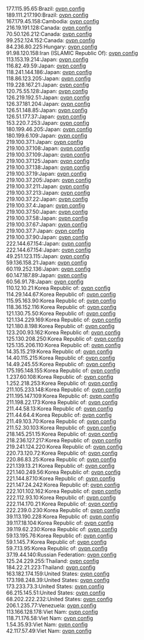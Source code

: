 177.115.95.65:Brazil: [ovpn config](vpn/177_115_95_65.ovpn)  
189.111.217.190:Brazil: [ovpn config](vpn/189_111_217_190.ovpn)  
167.179.45.158:Cambodia: [ovpn config](vpn/167_179_45_158.ovpn)  
216.19.191.128:Canada: [ovpn config](vpn/216_19_191_128.ovpn)  
70.50.126.212:Canada: [ovpn config](vpn/70_50_126_212.ovpn)  
99.252.124.152:Canada: [ovpn config](vpn/99_252_124_152.ovpn)  
84.236.80.225:Hungary: [ovpn config](vpn/84_236_80_225.ovpn)  
91.98.120.158:Iran (ISLAMIC Republic Of): [ovpn config](vpn/91_98_120_158.ovpn)  
113.153.19.214:Japan: [ovpn config](vpn/113_153_19_214.ovpn)  
116.82.49.59:Japan: [ovpn config](vpn/116_82_49_59.ovpn)  
118.241.144.186:Japan: [ovpn config](vpn/118_241_144_186.ovpn)  
118.86.123.205:Japan: [ovpn config](vpn/118_86_123_205.ovpn)  
119.228.167.21:Japan: [ovpn config](vpn/119_228_167_21.ovpn)  
120.75.55.128:Japan: [ovpn config](vpn/120_75_55_128.ovpn)  
126.219.192.51:Japan: [ovpn config](vpn/126_219_192_51.ovpn)  
126.37.181.204:Japan: [ovpn config](vpn/126_37_181_204.ovpn)  
126.51.148.85:Japan: [ovpn config](vpn/126_51_148_85.ovpn)  
126.51.177.37:Japan: [ovpn config](vpn/126_51_177_37.ovpn)  
153.220.7.253:Japan: [ovpn config](vpn/153_220_7_253.ovpn)  
180.199.46.205:Japan: [ovpn config](vpn/180_199_46_205.ovpn)  
180.199.6.109:Japan: [ovpn config](vpn/180_199_6_109.ovpn)  
219.100.37.1:Japan: [ovpn config](vpn/219_100_37_1.ovpn)  
219.100.37.108:Japan: [ovpn config](vpn/219_100_37_108.ovpn)  
219.100.37.109:Japan: [ovpn config](vpn/219_100_37_109.ovpn)  
219.100.37.125:Japan: [ovpn config](vpn/219_100_37_125.ovpn)  
219.100.37.138:Japan: [ovpn config](vpn/219_100_37_138.ovpn)  
219.100.37.19:Japan: [ovpn config](vpn/219_100_37_19.ovpn)  
219.100.37.205:Japan: [ovpn config](vpn/219_100_37_205.ovpn)  
219.100.37.211:Japan: [ovpn config](vpn/219_100_37_211.ovpn)  
219.100.37.213:Japan: [ovpn config](vpn/219_100_37_213.ovpn)  
219.100.37.22:Japan: [ovpn config](vpn/219_100_37_22.ovpn)  
219.100.37.4:Japan: [ovpn config](vpn/219_100_37_4.ovpn)  
219.100.37.50:Japan: [ovpn config](vpn/219_100_37_50.ovpn)  
219.100.37.58:Japan: [ovpn config](vpn/219_100_37_58.ovpn)  
219.100.37.67:Japan: [ovpn config](vpn/219_100_37_67.ovpn)  
219.100.37.7:Japan: [ovpn config](vpn/219_100_37_7.ovpn)  
219.100.37.90:Japan: [ovpn config](vpn/219_100_37_90.ovpn)  
222.144.67.154:Japan: [ovpn config](vpn/222_144_67_154.ovpn)  
222.144.67.154:Japan: [ovpn config](vpn/222_144_67_154.ovpn)  
49.251.123.115:Japan: [ovpn config](vpn/49_251_123_115.ovpn)  
59.136.158.21:Japan: [ovpn config](vpn/59_136_158_21.ovpn)  
60.119.252.136:Japan: [ovpn config](vpn/60_119_252_136.ovpn)  
60.147.187.89:Japan: [ovpn config](vpn/60_147_187_89.ovpn)  
60.56.91.78:Japan: [ovpn config](vpn/60_56_91_78.ovpn)  
110.12.10.21:Korea Republic of: [ovpn config](vpn/110_12_10_21.ovpn)  
114.29.144.67:Korea Republic of: [ovpn config](vpn/114_29_144_67.ovpn)  
115.95.163.90:Korea Republic of: [ovpn config](vpn/115_95_163_90.ovpn)  
118.36.152.116:Korea Republic of: [ovpn config](vpn/118_36_152_116.ovpn)  
121.130.75.50:Korea Republic of: [ovpn config](vpn/121_130_75_50.ovpn)  
121.134.229.169:Korea Republic of: [ovpn config](vpn/121_134_229_169.ovpn)  
121.180.8.198:Korea Republic of: [ovpn config](vpn/121_180_8_198.ovpn)  
123.200.93.162:Korea Republic of: [ovpn config](vpn/123_200_93_162.ovpn)  
125.130.208.250:Korea Republic of: [ovpn config](vpn/125_130_208_250.ovpn)  
125.135.206.110:Korea Republic of: [ovpn config](vpn/125_135_206_110.ovpn)  
14.35.15.219:Korea Republic of: [ovpn config](vpn/14_35_15_219.ovpn)  
14.40.115.215:Korea Republic of: [ovpn config](vpn/14_40_115_215.ovpn)  
14.49.245.55:Korea Republic of: [ovpn config](vpn/14_49_245_55.ovpn)  
175.195.148.155:Korea Republic of: [ovpn config](vpn/175_195_148_155.ovpn)  
1.237.60.108:Korea Republic of: [ovpn config](vpn/1_237_60_108.ovpn)  
1.252.218.253:Korea Republic of: [ovpn config](vpn/1_252_218_253.ovpn)  
211.105.233.148:Korea Republic of: [ovpn config](vpn/211_105_233_148.ovpn)  
211.195.147.109:Korea Republic of: [ovpn config](vpn/211_195_147_109.ovpn)  
211.198.22.173:Korea Republic of: [ovpn config](vpn/211_198_22_173.ovpn)  
211.44.58.13:Korea Republic of: [ovpn config](vpn/211_44_58_13.ovpn)  
211.44.64.4:Korea Republic of: [ovpn config](vpn/211_44_64_4.ovpn)  
211.49.103.70:Korea Republic of: [ovpn config](vpn/211_49_103_70.ovpn)  
211.52.30.103:Korea Republic of: [ovpn config](vpn/211_52_30_103.ovpn)  
218.145.251.15:Korea Republic of: [ovpn config](vpn/218_145_251_15.ovpn)  
218.236.127.217:Korea Republic of: [ovpn config](vpn/218_236_127_217.ovpn)  
219.241.124.220:Korea Republic of: [ovpn config](vpn/219_241_124_220.ovpn)  
220.73.120.72:Korea Republic of: [ovpn config](vpn/220_73_120_72.ovpn)  
220.86.83.25:Korea Republic of: [ovpn config](vpn/220_86_83_25.ovpn)  
221.139.13.21:Korea Republic of: [ovpn config](vpn/221_139_13_21.ovpn)  
221.140.249.56:Korea Republic of: [ovpn config](vpn/221_140_249_56.ovpn)  
221.144.87.10:Korea Republic of: [ovpn config](vpn/221_144_87_10.ovpn)  
221.147.24.242:Korea Republic of: [ovpn config](vpn/221_147_24_242.ovpn)  
222.101.102.162:Korea Republic of: [ovpn config](vpn/222_101_102_162.ovpn)  
222.112.93.10:Korea Republic of: [ovpn config](vpn/222_112_93_10.ovpn)  
222.114.170.21:Korea Republic of: [ovpn config](vpn/222_114_170_21.ovpn)  
222.239.0.230:Korea Republic of: [ovpn config](vpn/222_239_0_230.ovpn)  
39.113.190.228:Korea Republic of: [ovpn config](vpn/39_113_190_228.ovpn)  
39.117.18.104:Korea Republic of: [ovpn config](vpn/39_117_18_104.ovpn)  
39.119.62.230:Korea Republic of: [ovpn config](vpn/39_119_62_230.ovpn)  
59.13.195.76:Korea Republic of: [ovpn config](vpn/59_13_195_76.ovpn)  
59.1.145.7:Korea Republic of: [ovpn config](vpn/59_1_145_7.ovpn)  
59.7.13.95:Korea Republic of: [ovpn config](vpn/59_7_13_95.ovpn)  
37.19.44.140:Russian Federation: [ovpn config](vpn/37_19_44_140.ovpn)  
125.24.229.255:Thailand: [ovpn config](vpn/125_24_229_255.ovpn)  
184.22.21.223:Thailand: [ovpn config](vpn/184_22_21_223.ovpn)  
163.182.174.159:United States: [ovpn config](vpn/163_182_174_159.ovpn)  
173.198.248.39:United States: [ovpn config](vpn/173_198_248_39.ovpn)  
173.233.73.3:United States: [ovpn config](vpn/173_233_73_3.ovpn)  
66.215.145.51:United States: [ovpn config](vpn/66_215_145_51.ovpn)  
68.202.222.232:United States: [ovpn config](vpn/68_202_222_232.ovpn)  
206.1.235.77:Venezuela: [ovpn config](vpn/206_1_235_77.ovpn)  
113.166.128.178:Viet Nam: [ovpn config](vpn/113_166_128_178.ovpn)  
118.71.176.58:Viet Nam: [ovpn config](vpn/118_71_176_58.ovpn)  
1.54.35.93:Viet Nam: [ovpn config](vpn/1_54_35_93.ovpn)  
42.117.57.49:Viet Nam: [ovpn config](vpn/42_117_57_49.ovpn)  
